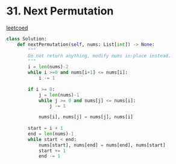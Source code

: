 # 31. Next Permutation
[leetcoed](https://leetcode.com/problems/next-permutation/description/)


```python
class Solution:
    def nextPermutation(self, nums: List[int]) -> None:
        """
        Do not return anything, modify nums in-place instead.
        """
        i = len(nums)-2
        while i >=0 and nums[i+1] <= nums[i]:
            i -= 1
        
        if i >= 0:
            j = len(nums)-1
            while j >= 0 and nums[j] <= nums[i]:
                j -= 1

            nums[i], nums[j] = nums[j], nums[i]
        
        start = i + 1
        end = len(nums)-1
        while start < end:
            nums[start], nums[end] = nums[end], nums[start]
            start += 1
            end -= 1
```